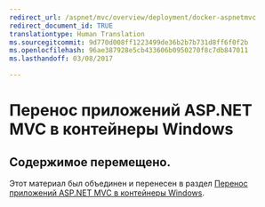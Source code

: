 ```yaml
---
redirect_url: /aspnet/mvc/overview/deployment/docker-aspnetmvc
redirect_document_id: TRUE
translationtype: Human Translation
ms.sourcegitcommit: 9d770d008ff1223499de36b2b7b731d8ff6f0f2b
ms.openlocfilehash: 96ae387928e5cb433606b0950270f8c7db847011
ms.lasthandoff: 03/08/2017

---
```


# <a name="migrating-aspnet-mvc-applications-to-windows-containers"></a>Перенос приложений ASP.NET MVC в контейнеры Windows

## <a name="content-moved"></a>Содержимое перемещено.
Этот материал был объединен и перенесен в раздел [Перенос приложений ASP.NET MVC в контейнеры Windows](https://docs.microsoft.com/aspnet/mvc/overview/deployment/docker-aspnetmvc).

